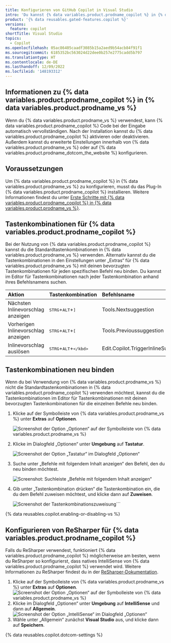 ```yaml
---
title: Konfigurieren von GitHub Copilot in Visual Studio
intro: 'Du kannst {% data variables.product.prodname_copilot %} in {% data variables.product.prodname_vs %} aktivieren, konfigurieren und deaktivieren.'
product: '{% data reusables.gated-features.copilot %}'
versions:
  feature: copilot
shortTitle: Visual Studio
topics:
  - Copilot
ms.openlocfilehash: 05ac86405caadf3085b15a2aed9b54acb84f91f1
ms.sourcegitcommit: 6185352bc563024d22dee0b257e2775cadd5b797
ms.translationtype: HT
ms.contentlocale: de-DE
ms.lasthandoff: 12/09/2022
ms.locfileid: '148193312'
---
```

## Informationen zu {% data variables.product.prodname_copilot %} in {% data variables.product.prodname_vs %}

Wenn du {% data variables.product.prodname_vs %} verwendest, kann {% data variables.product.prodname_copilot %} Code bei der Eingabe automatisch vervollständigen. Nach der Installation kannst du {% data variables.product.prodname_copilot %} aktivieren oder deaktivieren. Außerdem kannst du erweiterte Einstellungen innerhalb von {% data variables.product.prodname_vs %} oder auf {% data variables.product.prodname_dotcom_the_website %} konfigurieren.

## Voraussetzungen

Um {% data variables.product.prodname_copilot %} in {% data variables.product.prodname_vs %} zu konfigurieren, musst du das Plug-In {% data variables.product.prodname_copilot %} installieren. Weitere Informationen findest du unter [Erste Schritte mit {% data variables.product.prodname_copilot %} in {% data variables.product.prodname_vs %}](/copilot/getting-started-with-github-copilot/getting-started-with-github-copilot-in-visual-studio).

## Tastenkombinationen für {% data variables.product.prodname_copilot %}

Bei der Nutzung von {% data variables.product.prodname_copilot %} kannst du die Standardtastenkombinationen in {% data variables.product.prodname_vs %} verwenden. Alternativ kannst du die Tastenkombinationen in den Einstellungen unter „Extras“ für {% data variables.product.prodname_vs %} mit deinen bevorzugten Tastenkombinationen für jeden spezifischen Befehl neu binden. Du kannst im Editor für Tastenkombinationen nach jeder Tastenkombination anhand ihres Befehlsnamens suchen.

| Aktion | Tastenkombination | Befehlsname |
|:---|:---|:---|
|Nächsten Inlinevorschlag anzeigen|<kbd>STRG</kbd>+<kbd>ALT</kbd>+<kbd>]</kbd>|Tools.Nextsuggestion|
|Vorherigen Inlinevorschlag anzeigen|<kbd>STRG</kbd>+<kbd>ALT</kbd>+<kbd>[</kbd>|Tools.Previoussuggestion|
|Inlinevorschlag auslösen|<kbd>STRG</kbd>+<kbd>ALT</kbd>+<kbd>\</kbd>|Edit.Copilot.TriggerInlineSuggestion|

## Tastenkombinationen neu binden

Wenn du bei Verwendung von {% data variables.product.prodname_vs %} nicht die Standardtastenkombinationen in {% data variables.product.prodname_copilot %} verwenden möchtest, kannst du die Tastenkombinationen im Editor für Tastenkombinationen mit deinen bevorzugten Tastenkombinationen für die einzelnen Befehle neu binden.

1. Klicke auf der Symbolleiste von {% data variables.product.prodname_vs %} unter **Extras** auf **Optionen**.
   
   ![Screenshot der Option „Optionen“ auf der Symbolleiste von {% data variables.product.prodname_vs %}](/assets/images/help/copilot/vs-toolbar-options.png)

1. Klicke im Dialogfeld „Optionen“ unter **Umgebung** auf **Tastatur**.
   
   ![Screenshot der Option „Tastatur“ im Dialogfeld „Optionen“](/assets/images/help/copilot/vs-options-dialogue.png)

1. Suche unter „Befehle mit folgendem Inhalt anzeigen“ den Befehl, den du neu binden möchtest.
   
   ![Screenshot: Suchleiste „Befehle mit folgendem Inhalt anzeigen“](/assets/images/help/copilot/vs-show-commands-containing.png)

1. Gib unter „Tastenkombination drücken“ die Tastenkombination ein, die du dem Befehl zuweisen möchtest, und klicke dann auf **Zuweisen**.

   ![Screenshot der Tastenkombinationszuweisung](/assets/images/help/copilot/vs-rebind-shortcut.png)```

{% data reusables.copilot.enabling-or-disabling-vs %}

## Konfigurieren von ReSharper für {% data variables.product.prodname_copilot %}

Falls du ReSharper verwendest, funktioniert {% data variables.product.prodname_copilot %} möglicherweise am besten, wenn du ReSharper so konfigurierst, dass natives IntelliSense von {% data variables.product.prodname_copilot %} verwendet wird. Weitere Informationen zu ReSharper findest du in der [ReSharper-Dokumentation](https://www.jetbrains.com/resharper/documentation/documentation.html).

1. Klicke auf der Symbolleiste von {% data variables.product.prodname_vs %} unter **Extras** auf **Optionen**.
   ![Screenshot der Option „Optionen“ auf der Symbolleiste von {% data variables.product.prodname_vs %}](/assets/images/help/copilot/vs-toolbar-options.png)
1. Klicke im Dialogfeld „Optionen“ unter **Umgebung** auf **IntelliSense** und dann auf **Allgemein**.
    ![Screenshot der Option „IntelliSense“ im Dialogfeld „Optionen“](/assets/images/help/copilot/vs-options-intellisense.png)
1. Wähle unter „Allgemein“ zunächst **Visual Studio** aus, und klicke dann auf **Speichern**.

{% data reusables.copilot.dotcom-settings %}
